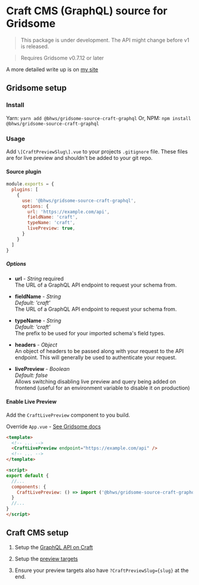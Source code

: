# Craft CMS (GraphQL) source for Gridsome

> This package is under development. The API might change before v1 is released.

> Requires Gridsome v0.7.12 or later

A more detailed write up is on [my site](https://bensheedy.com/blog/live-preview-with-craft-cms-and-gridsome)

## Gridsome setup

### Install

Yarn: `yarn add @bhws/gridsome-source-craft-graphql`
Or, NPM: `npm install  @bhws/gridsome-source-craft-graphql`

### Usage

Add `\[CraftPreviewSlug\].vue` to your projects `.gitignore` file. These files are for live preview and shouldn't be added to your git repo.

#### Source plugin

```js
module.exports = {
  plugins: [
    {
      use: '@bhws/gridsome-source-craft-graphql',
      options: {
        url: 'https://example.com/api',
        fieldName: 'craft',
        typeName: 'craft',
        livePreview: true,
      }
    }
  ]
}
```

##### Options

- **url** - *String* required  
  The URL of a GraphQL API endpoint to request your schema from.

- **fieldName** - *String*  
  *Default: 'craft'*  
  The URL of a GraphQL API endpoint to request your schema from.

- **typeName** - *String*  
  *Default: 'craft'*  
  The prefix to be used for your imported schema's field types.

- **headers** - *Object*  
  An object of headers to be passed along with your request to the API endpoint. This will generally be used to authenticate your request.

- **livePreview** - *Boolean*  
  *Default: false*  
  Allows switching disabling live preview and query being added on frontend (useful for an environment variable to disable it on production)


#### Enable Live Preview

Add the `CraftLivePreview` component to you build.

Override `App.vue` - [See Gridsome docs](https://gridsome.org/docs/overriding-app/)

```html
<template>
  <!-- ... -->
  <CraftLivePreview endpoint="https://example.com/api" />
  <!-- ... -->
</template>

<script>
export default {
  //...
  components: {
    CraftLivePreview: () => import ('@bhws/gridsome-source-craft-graphql/CraftLivePreview')
  }
  //...
}
</script>
```



## Craft CMS setup

1. Setup the [GraphQL API on Craft](https://docs.craftcms.com/v3/graphql.html#getting-started)

2. Setup the [preview targets](https://docs.craftcms.com/v3/sections-and-entries.html#preview-targets)

3. Ensure your preview targets also have `?CraftPreviewSlug={slug}` at the end.
